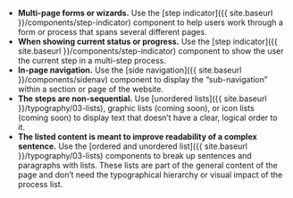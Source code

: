 - **Multi-page forms or wizards.** Use the [step indicator]({{ site.baseurl }}/components/step-indicator) component to help users work through a form or process that spans several different pages.
- **When showing current status or progress.** Use the [step indicator]({{ site.baseurl }}/components/step-indicator) component to show the user the current step in a multi-step process.
- **In-page navigation.** Use the [side navigation]({{ site.baseurl }}/components/sidenav) component to display the “sub-navigation” within a section or page of the website.
- **The steps are non-sequential.** Use [unordered lists]({{ site.baseurl }}/typography/03-lists), graphic lists (coming soon), or icon lists (coming soon) to display text that doesn’t have a clear, logical order to it.
- **The listed content is meant to improve readability of a complex sentence.** Use the [ordered and unordered list]({{ site.baseurl }}/typography/03-lists) components to break up sentences and paragraphs with lists. These lists are part of the general content of the page and don’t need the typographical hierarchy or visual impact of the process list.